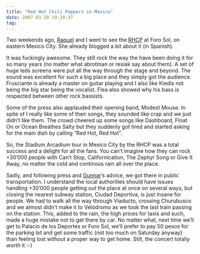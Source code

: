 ```yaml
---
title: "Red Hot Chili Peppers in Mexico"
date: 2007-03-20 19:29:37
tag:
---
```

<p>Two weekends ago, <a target="_blank" href="http://raquelhernandez.net/">Raquel</a> and I went to see the <a href="http://en.wikipedia.org/wiki/RHCP">RHCP</a> at Foro Sol, on eastern Mexico City. She already blogged a bit about it (in Spanish).</p>

<p>It was fuckingly awesome. They still rock the way the have been doing it for so many years (no matter what abrotman or resiak say about them). A set of huge leds screens were put all the way through the stage and beyond. The sound was excellent for such a big place and they simply got the audience. Frusciante is already a master on guitar playing and I also like Kiedis not being the big star being the vocalist. Flea also showed why his bass is respected between other rock bassists.</p>

<p>Some of the press also applauded their opening band, Modest Mouse. In spite of I really like some of their songs, they sounded like crap and we just didn&#8217;t like them. The crowd cheered up some songs like Dashboard, Float On or Ocean Breathes Salty but they suddenly got tired and started asking for the main dish by calling &#8220;Red Hot, Red Hot&#8221;.</p>

<p>So, the Stadium Arcadium tour in Mexico City by the RHCP was a total success and a delight for all the fans. You can&#8217;t imagine how they can rock +30&#8217;000 people with Can&#8217;t Stop, Californication, The Zephyr Song or Give It Away, no matter the cold and continous rain all over the place.</p>

<p>Sadly, and following press and <a target="_blank" href="http://www.gwolf.org">Gunnar</a>&#8217;s advice, we got there in public transportation. I understand the local authorities should have issues handling +30&#8217;000 people getting out the place at once on several ways, but closing the nearest subway station, Ciudad Deportiva, is just insane for people. We had to walk all the way through Viaducto, crossing Churubusco and we almost didn&#8217;t make it to Velódromo as we took the last train passing on the station. This, added to the rain, the high prices for taxis and such, made a huge mistake not to get there by car. No matter what, next time we&#8217;ll get to Palacio de los Deportes or Foro Sol, we&#8217;ll prefer to pay 50 pesos for the parking lot and get some traffic (not too much on Saturday anyway) than feeling lost without a proper way to get home. Still, the concert totally worth it :-)</p>
